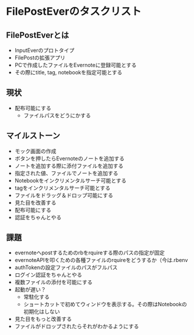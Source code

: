 # FilePostEverのタスクリスト

## FilePostEverとは
* InputEverのプロトタイプ
* FilePostの拡張アプリ
* PCで作成したファイルをEvernoteに登録可能とする
* その際にtitle, tag, notebookを指定可能とする

## 現状
* 配布可能にする
	- ファイルパスをどうにかする

## マイルストーン
* モック画面の作成
* ボタンを押したらEvernoteのノートを追加する
* ノートを追加する際に添付ファイルを追加する
* 指定された値、ファイルでノートを追加する
* Notebookをインクリメンタルサーチ可能とする
* tagをインクリメンタルサーチ可能とする
* ファイルをドラッグ＆ドロップ可能にする
* 見た目を改善する
* 配布可能にする
* 認証をちゃんとやる

## 課題
* evernoteへpostするためのrbをrquireする際のパスの指定が固定
* evernoteAPIを叩くための各種ファイルのrquireをどうするか（今は.rbenv
* authTokenの設定ファイルのパスがフルパス
* ログイン認証をちゃんとやる
* 複数ファイルの添付を可能にする
* 起動が遅い？
	* 常駐化する
	* ショートカットで初めてウィンドウを表示する。その際はNotebookの初期化はしない
* 見た目をもっと改善する
* ファイルがドロップされたらそれがわかるようにする


